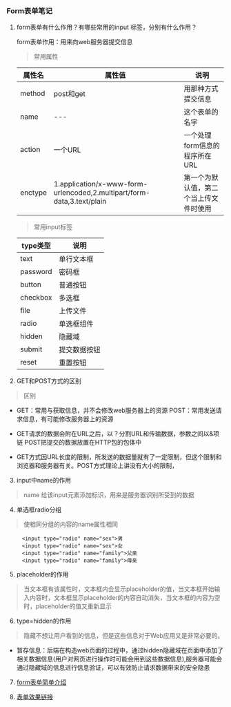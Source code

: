 ### Form表单笔记
1. form表单有什么作用？有哪些常用的input 标签，分别有什么作用？

   form表单作用：用来向web服务器提交信息
   
   > 常用属性
   
   |属性名|属性值|说明|
   |---|---|---|
   |method|post和get|用那种方式提交信息|
   |name|---|这个表单的名字|
   |action|一个URL|一个处理form信息的程序所在URL|
   |enctype|1.application/x-www-form-urlencoded,2.multipart/form-data,3.text/plain|第一个为默认值，第二个当上传文件时使用|
   
   
   >常用input标签
   
   |type类型|说明|
   |---|---|
   |text|单行文本框|
   |password|密码框|
   |button|普通按钮|
   |checkbox|多选框|
   |file|上传文件|
   |radio|单选框组件|
   |hidden|隐藏域|
   |submit|提交数据按钮|
   |reset|重置按钮|

   
2. GET和POST方式的区别
   
  > 区别 
   
   * GET：常用与获取信息，并不会修改web服务器上的资源
    POST：常用发送请求信息，有可能修改服务器上的资源
   
   * GET请求的数据会附在URL之后，以？分割URL和传输数据，参数之间以&项链
     POST把提交的数据放置在HTTP包的包体中
     
   * GET方式因URL长度的限制，所发送的数据量就有了一定限制，但这个限制和浏览器和服务器有关。POST方式理论上讲没有大小的限制，
 
3. input中name的作用

  > name 给该input元素添加标识，用来是服务器识别所受到的数据
  
4. 单选框radio分组
  
  > 使相同分组的内容的name属性相同
  
  ```
       <input type="radio" name="sex">男
       <input type="radio" name="sex">女
       <input type="radio" name="family">父亲
       <input type="radio" name="family">母亲
  ```
  
5.  placeholder的作用

> 当文本框有该属性时，文本框内会显示placeholder的值，当文本框开始输入内容时，文本框显示placeholder的内容自动消失，当文本框的内容为空时，placeholder的值又重新显示

6. type=hidden的作用

> 隐藏不想让用户看到的信息，但是这些信息对于Web应用又是非常必要的。
    
   *  暂存信息：后端在构造web页面的过程中，通过hidden隐藏域在页面中添加了相关数据信息(用户对网页进行操作时可能会用到这些数据信息),服务器可能会通过隐藏域的信息进行信息验证，可以有效防止请求数据带来的安全隐患
   
   
7.   [form表单简单介绍](http://www.jianshu.com/p/a870ba51dfb8)
  

8. [表单效果链接](https://zbhgit.github.io/JRG/task/task5/)